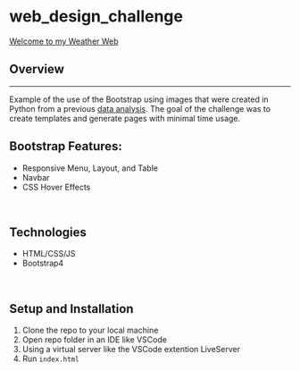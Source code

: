 # web_design_challenge
[Welcome to my Weather Web](https://gmyers95.github.io/web_design_challenge/)

## Overview
<hr>

Example of the use of the Bootstrap using images that were created in Python from a previous [data analysis](https://github.com/GMyers95/api_challenge).  The goal of the challenge was to create templates and generate pages with minimal time usage.

## Bootstrap Features:
* Responsive Menu, Layout, and Table
* Navbar
* CSS Hover Effects

<br>

## Technologies    
*  HTML/CSS/JS
*  Bootstrap4

<br>


## Setup and Installation  

1. Clone the repo to your local machine
1. Open repo folder in an IDE like VSCode
1. Using a virtual server like the VSCode extention LiveServer
1. Run `index.html`  

<br>
